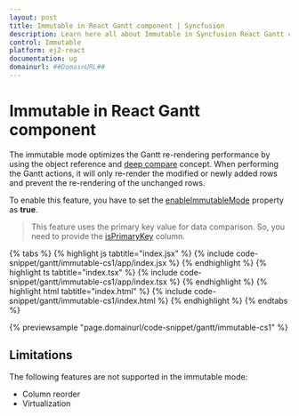 ```yaml
---
layout: post
title: Immutable in React Gantt component | Syncfusion
description: Learn here all about Immutable in Syncfusion React Gantt component of Syncfusion Essential JS 2 and more.
control: Immutable 
platform: ej2-react
documentation: ug
domainurl: ##DomainURL##
---
```


# Immutable in React Gantt component

The immutable mode optimizes the Gantt re-rendering performance by using the object reference and [deep compare](https://dmitripavlutin.com/how-to-compare-objects-in-javascript/#4-deep-equality) concept. When performing the Gantt actions, it will only re-render the modified or newly added rows and prevent the re-rendering of the unchanged rows.

To enable this feature, you have to set the [enableImmutableMode](https://ej2.syncfusion.com/react/documentation/api/gantt/enableimmutablemode) property as **true**.

> This feature uses the primary key value for data comparison. So, you need to provide the [isPrimaryKey](https://ej2.syncfusion.com/react/documentation/api/gantt/column/#isprimarykey) column.

{% tabs %}
{% highlight js tabtitle="index.jsx" %}
{% include code-snippet/gantt/immutable-cs1/app/index.jsx %}
{% endhighlight %}
{% highlight ts tabtitle="index.tsx" %}
{% include code-snippet/gantt/immutable-cs1/app/index.tsx %}
{% endhighlight %}
{% highlight html tabtitle="index.html" %}
{% include code-snippet/gantt/immutable-cs1/index.html %}
{% endhighlight %}
{% endtabs %}
        
{% previewsample "page.domainurl/code-snippet/gantt/immutable-cs1" %}

## Limitations

The following features are not supported in the immutable mode:

* Column reorder
* Virtualization